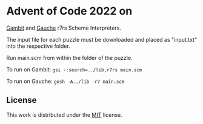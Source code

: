 # Advent of Code 2022 on
[Gambit](https://gambitscheme.org/) and
[Gauche](https://practical-scheme.net/gauche/) r7rs Scheme Interpreters.

The input file for each puzzle must be downloaded and placed as "input.txt"
into the respective folder.

Run main.scm from within the folder of the puzzle.

To run on Gambit:
`gsi -:search=../lib,r7rs main.scm`

To run on Gauche:
`gosh -A../lib -r7 main.scm`

## License
This work is distributed under the [MIT](https://spdx.org/licenses/MIT.html)
license.
